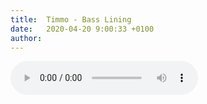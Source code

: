 ```yaml
---
title:  Timmo - Bass Lining
date:   2020-04-20 9:00:33 +0100
author: 
---
```

<div class="audio-container ">

<audio controls>
  <source src="https://www.dropbox.com/s/i5e32jh7ei3p6am/Bass_Lining.m4a?raw=1" type="audio/mpeg">
Your browser does not support the audio element.
</audio>

</div>
